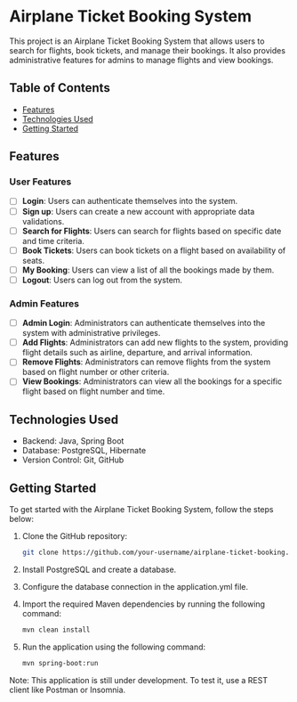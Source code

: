 # Airplane Ticket Booking System

This project is an Airplane Ticket Booking System that allows users to search for flights, book tickets, and manage their bookings. It also provides administrative features for admins to manage flights and view bookings.

## Table of Contents

- [Features](#features)
- [Technologies Used](#technologies-used)
- [Getting Started](#getting-started)

## Features

### User Features

- [ ] **Login**: Users can authenticate themselves into the system.
- [ ] **Sign up**: Users can create a new account with appropriate data validations.
- [ ] **Search for Flights**: Users can search for flights based on specific date and time criteria.
- [ ] **Book Tickets**: Users can book tickets on a flight based on availability of seats.
- [ ] **My Booking**: Users can view a list of all the bookings made by them.
- [ ] **Logout**: Users can log out from the system.

### Admin Features

- [ ] **Admin Login**: Administrators can authenticate themselves into the system with administrative privileges.
- [ ] **Add Flights**: Administrators can add new flights to the system, providing flight details such as airline, departure, and arrival information.
- [ ] **Remove Flights**: Administrators can remove flights from the system based on flight number or other criteria.
- [ ] **View Bookings**: Administrators can view all the bookings for a specific flight based on flight number and time.

## Technologies Used

- Backend: Java, Spring Boot
- Database: PostgreSQL, Hibernate
- Version Control: Git, GitHub

## Getting Started

To get started with the Airplane Ticket Booking System, follow the steps below:

1. Clone the GitHub repository:

   ```bash
   git clone https://github.com/your-username/airplane-ticket-booking.git
    ```
2. Install PostgreSQL and create a database.

3. Configure the database connection in the application.yml file.

4. Import the required Maven dependencies by running the following command:
   ```bash
   mvn clean install
   ```
5. Run the application using the following command:
   ```bash
   mvn spring-boot:run
    ```
   
Note: This application is still under development. To test it, use a REST client like Postman or Insomnia.
